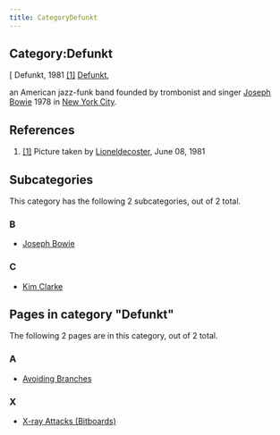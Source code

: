 ```yaml
---
title: CategoryDefunkt
---
```

## Category:Defunkt



\[ Defunkt, 1981 <a id="cite-note-1" href="#cite-ref-1">[1]</a>
[Defunkt](https://en.wikipedia.org/wiki/Defunkt),

an American jazz-funk band founded by trombonist and singer [Joseph Bowie](Category:Joseph_Bowie "Category:Joseph Bowie") 1978 in [New York City](https://en.wikipedia.org/wiki/New_York_City).

## References

1. <a id="cite-ref-1" href="#cite-note-1">[1]</a> Picture taken by [Lioneldecoster](https://commons.wikimedia.org/wiki/User:Lioneldecoster), June 08, 1981

## Subcategories

This category has the following 2 subcategories, out of 2 total.

### B

- [Joseph Bowie](Category:Joseph_Bowie "Category:Joseph Bowie")

### C

- [Kim Clarke](Category:Kim_Clarke "Category:Kim Clarke")

## Pages in category "Defunkt"

The following 2 pages are in this category, out of 2 total.

### A

- [Avoiding Branches](Avoiding_Branches "Avoiding Branches")

### X

- [X-ray Attacks (Bitboards)](</X-ray_Attacks_(Bitboards)> "X-ray Attacks (Bitboards)")


